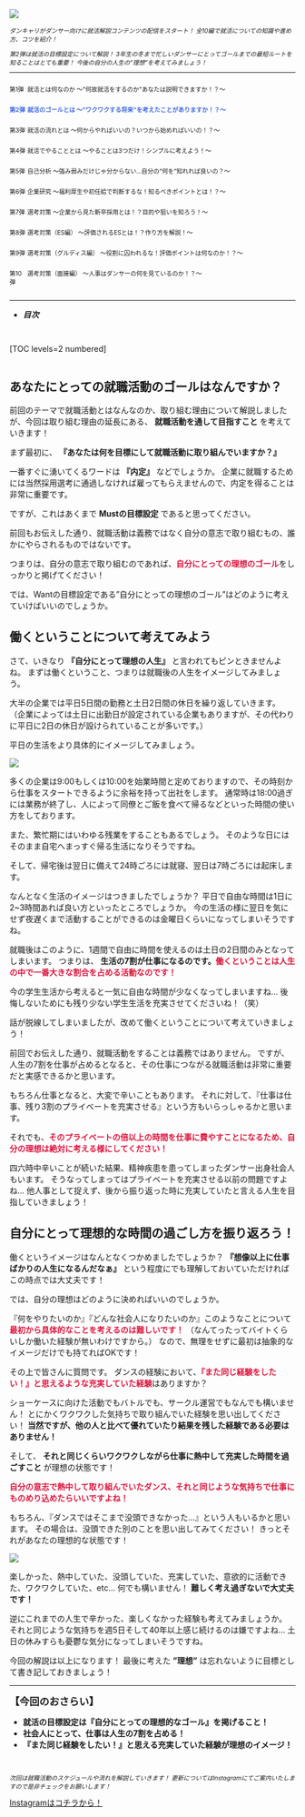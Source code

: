 ![](/img/news/141/1.png)

<div style="font-size: 75%;">

*ダンキャリがダンサー向けに就活解説コンテンツの配信をスタート！*
*全10編で就活についての知識や進め方、コツを紹介！*

*第2弾は就活の目標設定について解説！*
*3年生の冬まで忙しいダンサーにとってゴールまでの最短ルートを知ることはとても重要！*
*今後の自分の人生の”理想”を考えてみましょう！*


***

<div style="display:grid;grid-template-columns:3em 1fr;">

第1弾

就活とは何なのか 〜"何故就活をするのか"あなたは説明できますか！？〜

<span style="color: RoyalBlue;">**第2弾**</span>

<span style="color: RoyalBlue;">**就活のゴールとは 〜”ワクワクする将来”を考えたことがありますか！？〜**</span>


第3弾

就活の流れとは 〜何からやればいいの？いつから始めればいいの！？〜

第4弾

就活でやることとは 〜やることは3つだけ！シンプルに考えよう！〜

第5弾

自己分析 〜強み弱みだけじゃ分からない...自分の”何を”知れれば良いの？〜

第6弾

企業研究 〜福利厚生や初任給で判断するな！知るべきポイントとは！？〜

第7弾

選考対策 〜企業から見た新卒採用とは！？目的や狙いを知ろう！〜

第8弾

選考対策（ES編） 〜評価されるESとは！？作り方を解説！〜

第9弾

選考対策（グルディス編） 〜役割に囚われるな！評価ポイントは何なのか！？〜

第10弾

選考対策（面接編） 〜人事はダンサーの何を見ているのか！？〜

</div>

</div>

***


- **_目次_**

<div style="margin: 3em 0;">

[TOC levels=2 numbered]

</div>


## あなたにとっての就職活動のゴールはなんですか？

前回のテーマで就職活動とはなんなのか、取り組む理由について解説しましたが、今回は取り組む理由の延長にある、 **就職活動を通して目指すこと** を考えていきます！

まず最初に、 **『あなたは何を目標にして就職活動に取り組んでいますか？』**

一番すぐに湧いてくるワードは **『内定』** などでしょうか。
企業に就職するためには当然採用選考に通過しなければ雇ってもらえませんので、内定を得ることは非常に重要です。

ですが、これはあくまで **Mustの目標設定** であると思ってください。

前回もお伝えした通り、就職活動は義務ではなく自分の意志で取り組むもの、誰かにやらされるものではないです。

つまりは、自分の意志で取り組むのであれば、<span style="color: Crimson; ">**自分にとっての理想のゴール**</span>をしっかりと掲げてください！

では、Wantの目標設定である”自分にとっての理想のゴール”はどのように考えていけばいいのでしょうか。
<br>

## 働くということについて考えてみよう

さて、いきなり **『自分にとって理想の人生』** と言われてもピンときませんよね。
まずは働くということ、つまりは就職後の人生をイメージしてみましょう。

大半の企業では平日5日間の勤務と土日2日間の休日を繰り返していきます。
（企業によっては土日に出勤日が設定されている企業もありますが、その代わりに平日に2日の休日が設けられていることが多いです。）

平日の生活をより具体的にイメージしてみましょう。

![](/img/news/141/2.jpg)

多くの企業は9:00もしくは10:00を始業時間と定めておりますので、その時刻から仕事をスタートできるように余裕を持って出社をします。
通常時は18:00過ぎには業務が終了し、人によって同僚とご飯を食べて帰るなどといった時間の使い方をしております。

また、繁忙期にはいわゆる残業をすることもあるでしょう。
そのような日にはそのまま自宅へまっすぐ帰る生活になりそうですね。

そして、帰宅後は翌日に備えて24時ごろには就寝、翌日は7時ごろには起床します。

なんとなく生活のイメージはつきましたでしょうか？
平日で自由な時間は1日に2~3時間あれば良い方といったところでしょうか。
今の生活の様に翌日を気にせず夜遅くまで活動することができるのは金曜日くらいになってしまいそうですね。

就職後はこのように、1週間で自由に時間を使えるのは土日の2日間のみとなってしまいます。
つまりは、 **生活の7割が仕事になるのです。<span style="color: Crimson; ">働くということは人生の中で一番大きな割合を占める活動なのです！</span>**


今の学生生活から考えると一気に自由な時間が少なくなってしまいますね...
後悔しないためにも残り少ない学生生活を充実させてくださいね！（笑）


話が脱線してしまいましたが、改めて働くということについて考えていきましょう！

前回でお伝えした通り、就職活動をすることは義務ではありません。
ですが、人生の7割を仕事が占めるとなると、その仕事につながる就職活動は非常に重要だと実感できるかと思います。

もちろん仕事となると、大変で辛いこともあります。
それに対して、『仕事は仕事、残り3割のプライベートを充実させる』という方もいらっしゃるかと思います。

それでも、<span style="color: Crimson; ">**そのプライベートの倍以上の時間を仕事に費やすことになるため、自分の理想は絶対に考える様にしてください！**</span>

四六時中辛いことが続いた結果、精神疾患を患ってしまったダンサー出身社会人もいます。
そうなってしまってはプライベートを充実させる以前の問題ですよね...
他人事として捉えず、後から振り返った時に充実していたと言える人生を目指していきましょう！
<br>

## 自分にとって理想的な時間の過ごし方を振り返ろう！

働くというイメージはなんとなくつかめましたでしょうか？
**『想像以上に仕事ばかりの人生になるんだなぁ』** という程度にでも理解しておいていただければこの時点では大丈夫です！

では、自分の理想はどのように決めればいいのでしょうか。

『何をやりたいのか』『どんな社会人になりたいのか』このようなことについて<span style="color: Crimson; ">**最初から具体的なことを考えるのは難しいです！**</span>
（なんてったってバイトくらいしか働いた経験が無いわけですから。）
なので、無理をせずに最初は抽象的なイメージだけでも持てればOKです！

その上で皆さんに質問です。
ダンスの経験において、<span style="color: Crimson; ">**『また同じ経験をしたい！』と思えるような充実していた経験**</span>はありますか？

ショーケースに向けた活動でもバトルでも、サークル運営でもなんでも構いません！
とにかくワクワクした気持ちで取り組んでいた経験を思い出してください！
**当然ですが、他の人と比べて優れていたり結果を残した経験である必要はありません！**

そして、 **それと同じくらいワクワクしながら仕事に熱中して充実した時間を過ごすこと** が理想の状態です！

<span style="color: Crimson; ">**自分の意志で熱中して取り組んでいたダンス、それと同じような気持ちで仕事にものめり込めたらいいですよね！**</span>


もちろん、『ダンスではそこまで没頭できなかった...』という人もいるかと思います。
その場合は、没頭できた別のことを思い出してみてください！
きっとそれがあなたの理想的な状態です！

![](/img/news/141/3.jpg)

楽しかった、熱中していた、没頭していた、充実していた、意欲的に活動できた、ワクワクしていた、etc…
何でも構いません！ **難しく考え過ぎないで大丈夫です！**

逆にこれまでの人生で辛かった、楽しくなかった経験も考えてみましょうか。
それと同じような気持ちを週5日そして40年以上感じ続けるのは嫌ですよね...
土日の休みすらも憂鬱な気分になってしまいそうですね。


今回の解説は以上になります！
最後に考えた **”理想”** は忘れないように目標として書き記しておきましょう！
<br>

***


**<div style="font-size: 125%;">【今回のおさらい】</div>**

- **就活の目標設定は『自分にとっての理想的なゴール』を掲げること！**
- **社会人にとって、仕事は人生の7割を占める！**
- **『また同じ経験をしたい！』と思える充実していた経験が理想のイメージ！**

<br>

<div style="font-size: 75%;">

*次回は就職活動のスケジュールや流れを解説していきます！*
*更新についてはInstagramにてご案内いたしますので是非チェックをお願いします！*

</div>


<a href="https://instagram.com/dancerscareer?igshid=YmMyMTA2M2Y=" target="_blank" class="button button--accent">
<span class="button__text">Instagramはコチラから！</span><i class="button__icon fas fa-arrow-right"></i>
</a>
